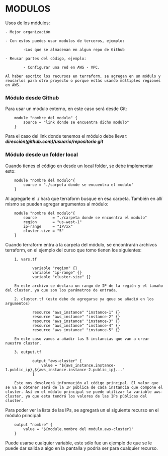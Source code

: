 #                   MODULOS

Usos de los módulos:

    - Mejor organización

    - Con estos puedes usar modulos de terceros, ejemplo: 
        
            -Los que se almacenan en algun repo de Github

    - Reusar partes del código, ejemplo:

            - Configurar una red en AWS - VPC. 
    
    Al haber escrito los recursos en terraform, se agregan en un módulo y reusarlos para otro proyecto o porque estás usando múltiples regiones en AWS.

###         Módulo desde Github

Para usar un módulo externo, en este caso será desde Git:

        module "nombre del modulo" {
            source = "link donde se encuentra dicho modulo"
        }

Para el caso del link donde tenemos el módulo debe llevar: ***dirección(github.com)/usuario/repositorio git***

###         Módulo desde un folder local

Cuando tienes el código en desde un local folder, se debe implementar esto:

        module "nombre del modulo"{
            source = "./carpeta donde se encuentra el modulo"
        }

Al agregarle el ./ hará que terraform busque en esa carpeta. También en allí mismo se pueden agregar argumentos al módulo:

        module "nombre del modulo"{
            source       = "./carpeta donde se encuentra el modulo"
            region       = "us-west-1"
            ip-range     = "IP/xx"
            cluster-size = "5"
        }

Cuando terraform entra a la carpeta del módulo, se encontrarán archivos terraform, en el ejemplo del curso que tomo tienen los siguientes:

        1. vars.tf

                variable "region" {} 
                variable "ip-range" {}
                variable "cluster-size" {}
        
        En este archivo se declara un rango de IP de la región y el tamaño del cluster, ya que son los parámetros de entrada.

        2. cluster.tf (este debe de agregarse ya qeue se añadió en los argumentos)

                resource "aws_instance" "instance-1" {}
                resource "aws_instance" "instance-2" {}
                resource "aws_instance" "instance-3" {}
                resource "aws_instance" "instance-4" {}
                resource "aws_instance" "instance-5" {}

        En este caso vamos a añadir las 5 instancias que van a crear nuestro cluster.

        3. output.tf

                output "aws-cluster" {
                    value = "${aws_instance.instance-1.public_ip},${aws_instance.instance-2.public_ip}..."
                }
        
        Este nos devolverá información al código principal. El valor que se va a obtener será de la IP pública de cada instancia que compone el cluster. Así en el módulo principal se puede utilizar la variable aws-cluster, ya que esta tendrá los valores de las IPs públicas del cluster.

Para poder ver la lista de las IPs, se agregará un el siguiente recurso en el módulo principal:

        output "nombre" {
            value = "${module.nombre del modulo.aws-cluster}"
        }

Puede usarse cualquier variable, este sólo fue un ejemplo de que se le puede dar salida a algo en la pantalla y podría ser para cualquier recurso.